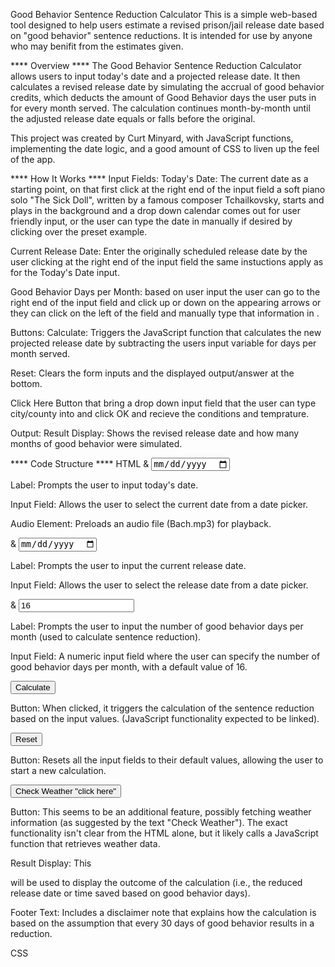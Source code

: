 Good Behavior Sentence Reduction Calculator
This is a simple web-based tool designed to help users estimate a revised prison/jail release date based on "good behavior" sentence reductions. It is intended for use by anyone who may benifit from the estimates given.

**** Overview ****
The Good Behavior Sentence Reduction Calculator allows users to input today's date and a projected release date. It then calculates a revised release date by simulating the accrual of good behavior credits, which deducts the amount of Good Behavior days the user puts in for every month served. The calculation continues month-by-month until the adjusted release date equals or falls before the original.

This project was created by Curt Minyard, with JavaScript functions, implementing the date logic, and a good amount of CSS to liven up the feel of the app.

**** How It Works  ****
Input Fields:
Today's Date: The current date as a starting point, on that first click at the right end of the input field a soft piano solo "The Sick Doll", written by a famous composer Tchailkovsky, starts and plays in the background and a drop down calendar comes out for user friendly input, or the user can type the date in manually if desired by clicking over the preset example.

Current Release Date: Enter the originally scheduled release date by the user clicking at the right end of the input field the same instuctions apply as for the Today's Date input.

Good Behavior Days per Month: based on user input the user can go to the right end of the input field and click up or down on the appearing arrows or they can click on the left of the field and manually type that information in .

Buttons:
Calculate: Triggers the JavaScript function that calculates the new projected release date by subtracting the users input variable for days per month served.

Reset: Clears the form inputs and the displayed output/answer at the bottom.

Click Here Button that bring a drop down input field that the user can type city/county into and click OK and recieve the conditions and temprature.

Output:
Result Display: Shows the revised release date and how many months of good behavior were simulated.

**** Code Structure ****
HTML
<label for="today"> & <input type="date" id="today">

Label: Prompts the user to input today's date.

Input Field: Allows the user to select the current date from a date picker.

<audio id="bachAudio" src="assets/bach.mp3" preload="auto"></audio>

Audio Element: Preloads an audio file (Bach.mp3) for playback.

<label for="release"> & <input type="date" id="release">

Label: Prompts the user to input the current release date.

Input Field: Allows the user to select the release date from a date picker.

<label for="goodBehaviorDays"> & <input type="number" id="goodBehaviorDays" value="16" min="1">

Label: Prompts the user to input the number of good behavior days per month (used to calculate sentence reduction).

Input Field: A numeric input field where the user can specify the number of good behavior days per month, with a default value of 16.

<button id="calculateBtn">Calculate</button>

Button: When clicked, it triggers the calculation of the sentence reduction based on the input values. (JavaScript functionality expected to be linked).

<button id="resetBtn">Reset</button>

Button: Resets all the input fields to their default values, allowing the user to start a new calculation.

<button id="legalResult">Check Weather "click here"</button>

Button: This seems to be an additional feature, possibly fetching weather information (as suggested by the text "Check Weather"). The exact functionality isn't clear from the HTML alone, but it likely calls a JavaScript function that retrieves weather data.

<div id="result"></div>

Result Display: This <div> will be used to display the outcome of the calculation (i.e., the reduced release date or time saved based on good behavior days).

<footer>

Footer Text: Includes a disclaimer note that explains how the calculation is based on the assumption that every 30 days of good behavior results in a reduction.

CSS